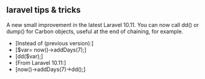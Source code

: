 ## laravel tips & tricks

A new small improvement in the latest Laravel 10.11.
You can now call dd() or dump() for Carbon objects, useful at the end of chaining, for example.

- [Instead of (previous version):]
- [$var= now()->addDays(7);]
- [dd($var);]
- [From Laravel 10.11:]
- [now()->addDays(7)->dd();]